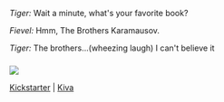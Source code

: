 <!--
**chrisnykru/chrisnykru** is a ✨ _special_ ✨ repository because its `README.md` (this file) appears on your GitHub profile.

Here are some ideas to get you started:

- 🔭 I’m currently working on ...
- 🌱 I’m currently learning ...
- 👯 I’m looking to collaborate on ...
- 🤔 I’m looking for help with ...
- 💬 Ask me about ...
- 📫 How to reach me: ...
- 😄 Pronouns: ...
- ⚡ Fun fact: ...
-->

_Tiger:_ Wait a minute, what's your favorite book?

_Fievel:_ Hmm, The Brothers Karamausov.

_Tiger:_ The brothers...(wheezing laugh) I can't believe it

###
[![]( https://projecteuler.net/profile/christophershirk.png )](https://projecteuler.net/about)

[Kickstarter](https://www.kickstarter.com/profile/cd5) | [Kiva](https://kiva.org/lender/christophershirk)
